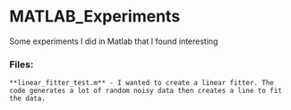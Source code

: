 # MATLAB_Experiments

Some experiments I did in Matlab that I found interesting

### Files:

    **linear_fitter_test.m** - I wanted to create a linear fitter. The code generates a lot of random noisy data then creates a line to fit the data.